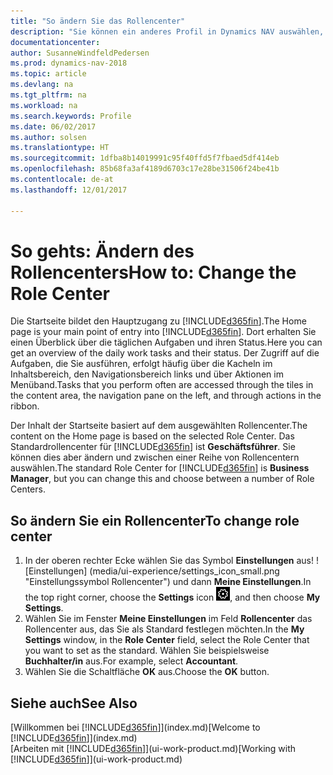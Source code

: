 ```yaml
---
title: "So ändern Sie das Rollencenter"
description: "Sie können ein anderes Profil in Dynamics NAV auswählen, um zu ändern, was Sie auf Ihrer Homepage sehen."
documentationcenter: 
author: SusanneWindfeldPedersen
ms.prod: dynamics-nav-2018
ms.topic: article
ms.devlang: na
ms.tgt_pltfrm: na
ms.workload: na
ms.search.keywords: Profile
ms.date: 06/02/2017
ms.author: solsen
ms.translationtype: HT
ms.sourcegitcommit: 1dfba8b14019991c95f40ffd5f7fbaed5df414eb
ms.openlocfilehash: 85b68fa3af4189d6703c17e28be31506f24be41b
ms.contentlocale: de-at
ms.lasthandoff: 12/01/2017

---
```

# <a name="how-to-change-the-role-center"></a><span data-ttu-id="371cc-103">So gehts: Ändern des Rollencenters</span><span class="sxs-lookup"><span data-stu-id="371cc-103">How to: Change the Role Center</span></span>
<span data-ttu-id="371cc-104">Die Startseite bildet den Hauptzugang zu [!INCLUDE[d365fin](includes/d365fin_md.md)].</span><span class="sxs-lookup"><span data-stu-id="371cc-104">The Home page is your main point of entry into [!INCLUDE[d365fin](includes/d365fin_md.md)].</span></span> <span data-ttu-id="371cc-105">Dort erhalten Sie einen Überblick über die täglichen Aufgaben und ihren Status.</span><span class="sxs-lookup"><span data-stu-id="371cc-105">Here you can get an overview of the daily work tasks and their status.</span></span> <span data-ttu-id="371cc-106">Der Zugriff auf die Aufgaben, die Sie ausführen, erfolgt häufig über die Kacheln im Inhaltsbereich, den Navigationsbereich links und über Aktionen im Menüband.</span><span class="sxs-lookup"><span data-stu-id="371cc-106">Tasks that you perform often are accessed through the tiles in the content area, the navigation pane on the left, and through actions in the ribbon.</span></span>

<span data-ttu-id="371cc-107">Der Inhalt der Startseite basiert auf dem ausgewählten Rollencenter.</span><span class="sxs-lookup"><span data-stu-id="371cc-107">The content on the Home page is based on the selected Role Center.</span></span> <span data-ttu-id="371cc-108">Das Standardrollencenter für [!INCLUDE[d365fin](includes/d365fin_md.md)] ist **Geschäftsführer**. Sie können dies aber ändern und zwischen einer Reihe von Rollencentern auswählen.</span><span class="sxs-lookup"><span data-stu-id="371cc-108">The standard Role Center for [!INCLUDE[d365fin](includes/d365fin_md.md)] is **Business Manager**, but you can change this and choose between a number of Role Centers.</span></span>

## <a name="to-change-role-center"></a><span data-ttu-id="371cc-109">So ändern Sie ein Rollencenter</span><span class="sxs-lookup"><span data-stu-id="371cc-109">To change role center</span></span>
1. <span data-ttu-id="371cc-110">In der oberen rechter Ecke wählen Sie das Symbol **Einstellungen** aus! ![Einstellungen] (media/ui-experience/settings_icon_small.png "Einstellungssymbol Rollencenter") und dann **Meine Einstellungen**.</span><span class="sxs-lookup"><span data-stu-id="371cc-110">In the top right corner, choose the **Settings** icon ![Settings](media/ui-experience/settings_icon_small.png "Settings icon for role center"), and then choose **My Settings**.</span></span>
2. <span data-ttu-id="371cc-111">Wählen Sie im Fenster **Meine Einstellungen** im Feld **Rollencenter** das Rollencenter aus, das Sie als Standard festlegen möchten.</span><span class="sxs-lookup"><span data-stu-id="371cc-111">In the **My Settings** window, in the **Role Center** field, select the Role Center that you want to set as the standard.</span></span> <span data-ttu-id="371cc-112">Wählen Sie beispielsweise **Buchhalter/in** aus.</span><span class="sxs-lookup"><span data-stu-id="371cc-112">For example, select **Accountant**.</span></span>
3. <span data-ttu-id="371cc-113">Wählen Sie die Schaltfläche **OK** aus.</span><span class="sxs-lookup"><span data-stu-id="371cc-113">Choose the **OK** button.</span></span>

## <a name="see-also"></a><span data-ttu-id="371cc-114">Siehe auch</span><span class="sxs-lookup"><span data-stu-id="371cc-114">See Also</span></span>
<span data-ttu-id="371cc-115">[Willkommen bei [!INCLUDE[d365fin](includes/d365fin_md.md)]](index.md)</span><span class="sxs-lookup"><span data-stu-id="371cc-115">[Welcome to [!INCLUDE[d365fin](includes/d365fin_md.md)]](index.md)</span></span>  
<span data-ttu-id="371cc-116">[Arbeiten mit [!INCLUDE[d365fin](includes/d365fin_md.md)]](ui-work-product.md)</span><span class="sxs-lookup"><span data-stu-id="371cc-116">[Working with [!INCLUDE[d365fin](includes/d365fin_md.md)]](ui-work-product.md)</span></span>  


